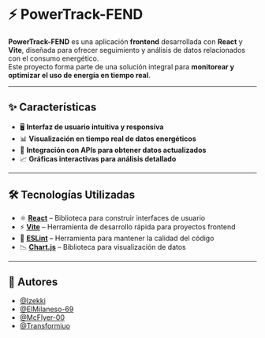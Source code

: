 # ⚡ PowerTrack-FEND

**PowerTrack-FEND** es una aplicación **frontend** desarrollada con **React** y **Vite**, diseñada para ofrecer seguimiento y análisis de datos relacionados con el consumo energético.  
Este proyecto forma parte de una solución integral para **monitorear y optimizar el uso de energía en tiempo real**.

---

## ✨ Características

- 🖥️ **Interfaz de usuario intuitiva y responsiva**
- 📊 **Visualización en tiempo real de datos energéticos**
- 🔗 **Integración con APIs para obtener datos actualizados**
- 📈 **Gráficas interactivas para análisis detallado**

---

## 🛠️ Tecnologías Utilizadas

- ⚛️ **[React](https://reactjs.org/)** – Biblioteca para construir interfaces de usuario
- ⚡ **[Vite](https://vitejs.dev/)** – Herramienta de desarrollo rápida para proyectos frontend
- 🧹 **[ESLint](https://eslint.org/)** – Herramienta para mantener la calidad del código
- 📉 **[Chart.js](https://www.chartjs.org/)** – Biblioteca para visualización de datos

---

## 👥 Autores

- [@Izekki](https://github.com/Izekki)
- [@ElMilaneso-69](https://github.com/ElMilaneso-69)
- [@McFlyer-00](https://github.com/McFlyer-00)
- [@Transformiuo](https://github.com/Transformiuo)
